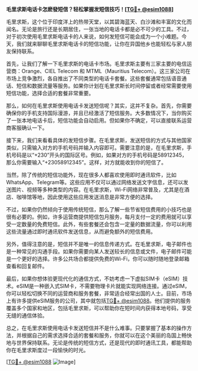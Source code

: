 **毛里求斯电话卡怎麽發短信？轻松掌握发短信技巧！[[TG💪+ @esim1088](https://t.me/s/esim1088)]**

毛里求斯，这个位于印度洋上的热带天堂，以其碧海蓝天、白沙滩和丰富的文化而闻名。无论是旅行还是长期居住，一张当地的电话卡都是必不可少的工具。不过，对于初次使用毛里求斯电话卡的人来说，如何发短信可能会成为一个小难题。今天，我们就来聊聊毛里求斯电话卡的短信功能，让你在异国他乡也能轻松与家人朋友保持联系。

首先，让我们了解一下毛里求斯的电话卡市场。毛里求斯主要有三家主要的电信运营商：Orange、CIEL Telecom 和 MTML（Mauritius Telecom）。这三家公司在市场上竞争激烈，各自推出了不同类型的电话卡套餐。这些套餐通常包括语音通话、短信和数据流量等服务。如果你计划在毛里求斯长时间停留或者经常需要使用短信功能，选择合适的套餐非常重要。

那么，如何在毛里求斯使用电话卡发送短信呢？其实，这并不复杂。首先，你需要确保你的手机支持国际漫游，并且已经激活了短信服务。大多数情况下，当你购买了一张本地电话卡后，短信功能会自动启用。但如果你不确定，可以直接联系运营商客服确认一下。

接下来，我们来看看具体的发短信步骤。在毛里求斯，发送短信的方式与其他国家类似，只需输入对方的手机号码并输入内容即可。需要注意的是，在毛里求斯，手机号码是以“+230”开头的国际区号。例如，如果对方的手机号码是58912345，那么你需要输入“+23058912345”。这样，对方就能收到你的短信了。

当然，除了传统的短信功能外，现在很多人都喜欢使用即时通讯软件，比如WhatsApp、Telegram等。这些应用不仅可以通过网络发送文字信息，还可以发送图片、视频等多种类型的内容。在毛里求斯，Wi-Fi网络非常普及，尤其是在酒店、咖啡馆等地，因此使用这些应用发送消息是非常方便的选择。

不过，如果你仍然倾向于使用传统短信，那么了解一些节省短信费用的小技巧也是很有必要的。例如，许多运营商提供短信包月服务，每月支付一定的费用就可以享受一定数量的免费短信。此外，有些套餐还会包含一定量的数据流量，你可以利用这些流量通过即时通讯软件发送信息，从而避免额外的短信费用。

另外，值得注意的是，短信并不是唯一的信息传递方式。在毛里求斯，电子邮件也是一种常见的沟通手段。如果你需要向某人发送较长的信息或文件，电子邮件可能是一个更好的选择。许多公共场合都提供免费的Wi-Fi，你可以随时随地登录邮箱查看和回复邮件。

最后，如果你想体验更现代化的通信方式，不妨考虑一下虚拟SIM卡（eSIM）技术。eSIM是一种嵌入式SIM卡，不需要物理卡片就能实现网络连接。通过eSIM，你可以轻松切换不同的运营商和服务套餐，非常适合经常出国的人士。目前，市场上有许多提供eSIM服务的公司，其中就包括[TG💪+ @esim1088](https://t.me/s/esim1088)。他们提供的服务覆盖多个国家和地区，包括毛里求斯，可以帮助你在短时间内获得本地号码，享受无缝的通信体验。

总之，在毛里求斯使用电话卡发送短信并不是什么难事。只要掌握了基本的操作方法，并根据自己的需求选择合适的套餐和服务，你就可以在这个美丽的岛国上畅快地与世界保持联系。无论是传统的短信方式，还是现代的即时通讯工具，都能帮助你在毛里求斯度过一段愉快的时光。

[[TG💪+ @esim1088](https://t.me/s/esim1088) ![Image](https://i.postimg.cc/4NQfJmqS/Snipaste-2025-05-13-00-14-12.png)]